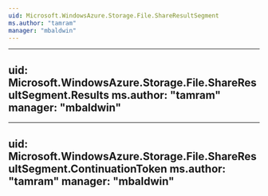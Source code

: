 ```yaml
---
uid: Microsoft.WindowsAzure.Storage.File.ShareResultSegment
ms.author: "tamram"
manager: "mbaldwin"
---
```


---
uid: Microsoft.WindowsAzure.Storage.File.ShareResultSegment.Results
ms.author: "tamram"
manager: "mbaldwin"
---

---
uid: Microsoft.WindowsAzure.Storage.File.ShareResultSegment.ContinuationToken
ms.author: "tamram"
manager: "mbaldwin"
---

